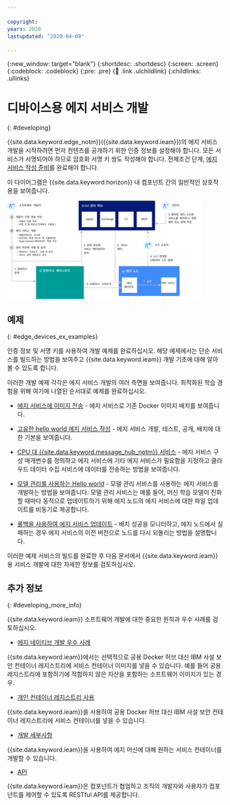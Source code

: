```yaml
---

copyright:
years: 2020
lastupdated: "2020-04-09"

---
```


{:new_window: target="blank"}
{:shortdesc: .shortdesc}
{:screen: .screen}
{:codeblock: .codeblock}
{:pre: .pre}
{:child: .link .ulchildlink}
{:childlinks: .ullinks}

# 디바이스용 에지 서비스 개발
{: #developing}

{{site.data.keyword.edge_notm}}({{site.data.keyword.ieam}})의 에지 서비스 개발을 시작하려면 먼저 컨텐츠를 공개하기 위한 인증 정보를 설정해야 합니다. 모든 서비스가 서명되어야 하므로 암호화 서명 키 쌍도 작성해야 합니다. 전제조건 단계, [에지 서비스 작성 준비](service_containers.md)를 완료해야 합니다.

이 다이어그램은 {{site.data.keyword.horizon}} 내 컴포넌트 간의 일반적인 상호작용을 보여줍니다.

<img src="../../images/edge/03a_Developing_edge_service_for_device.svg" width="90%" alt="에지 디바이스"> 

## 예제
{: #edge_devices_ex_examples}

인증 정보 및 서명 키를 사용하여 개발 예제를 완료하십시오. 해당 예제에서는 단순 서비스를 빌드하는 방법을 보여주고 {{site.data.keyword.ieam}} 개발 기초에 대해 알아볼 수 있도록 합니다.

이러한 개발 예제 각각은 에지 서비스 개발의 여러 측면을 보여줍니다. 최적화된 학습 경험을 위해 여기에 나열된 순서대로 예제를 완료하십시오.

* [에지 서비스에 이미지 전송](transform_image.md) - 에지 서비스로 기존 Docker 이미지 배치를 보여줍니다.

* [고유한 hello world 에지 서비스 작성](developingstart_example.md) - 에지 서비스 개발, 테스트, 공개, 배치에 대한 기본을 보여줍니다.

* [CPU 대 {{site.data.keyword.message_hub_notm}} 서비스](cpu_msg_example.md) - 에지 서비스 구성 매개변수를 정의하고 에지 서비스에 기타 에지 서비스가 필요함을 지정하고 클라우드 데이터 수집 서비스에 데이터를 전송하는 방법을 보여줍니다.

* [모델 관리를 사용하는 Hello world](model_management_system.md) - 모델 관리 서비스를 사용하는 에지 서비스를 개발하는 방법을 보여줍니다. 모델 관리 서비스는 예를 들어, 머신 학습 모델이 진화할 때마다 동적으로 업데이트하기 위해 에지 노드의 에지 서비스에 대한 파일 업데이트를 비동기로 제공합니다.

* [롤백을 사용하여 에지 서비스 업데이트](../using_edge_devices/service_rollbacks.md) - 배치 성공을 모니터하고, 에지 노드에서 실패하는 경우 에지 서비스의 이전 버전으로 노드를 다시 되돌리는 방법을 설명합니다.

이러한 예제 서비스의 빌드를 완료한 후 다음 문서에서 {{site.data.keyword.ieam}}용 서비스 개발에 대한 자세한 정보를 검토하십시오.

## 추가 정보
{: #developing_more_info}

{{site.data.keyword.ieam}} 소프트웨어 개발에 대한 중요한 원칙과 우수 사례를 검토하십시오.

* [에지 네이티브 개발 우수 사례](best_practices.md)

{{site.data.keyword.ieam}}에서는 선택적으로 공용 Docker 허브 대신 IBM 사설 보안 컨테이너 레지스트리에 서비스 컨테이너 이미지를 넣을 수 있습니다. 예를 들어 공용 레지스트리에 포함하기에 적합하지 않은 자산을 포함하는 소프트웨어 이미지가 있는 경우.

* [개인 컨테이너 레지스트리 사용](container_registry.md)

{{site.data.keyword.ieam}}을 사용하여 공용 Docker 허브 대신 IBM 사설 보안 컨테이너 레지스트리에 서비스 컨테이너를 넣을 수 있습니다.

* [개발 세부사항](developing_details.md)

{{site.data.keyword.ieam}}을 사용하여 에지 머신에 대해 원하는 서비스 컨테이너를 개발할 수 있습니다.

* [ API](../installing/edge_rest_apis.md)

{{site.data.keyword.ieam}}은 컴포넌트가 협업하고 조직의 개발자와 사용자가 컴포넌트를 제어할 수 있도록 RESTful API를 제공합니다.
